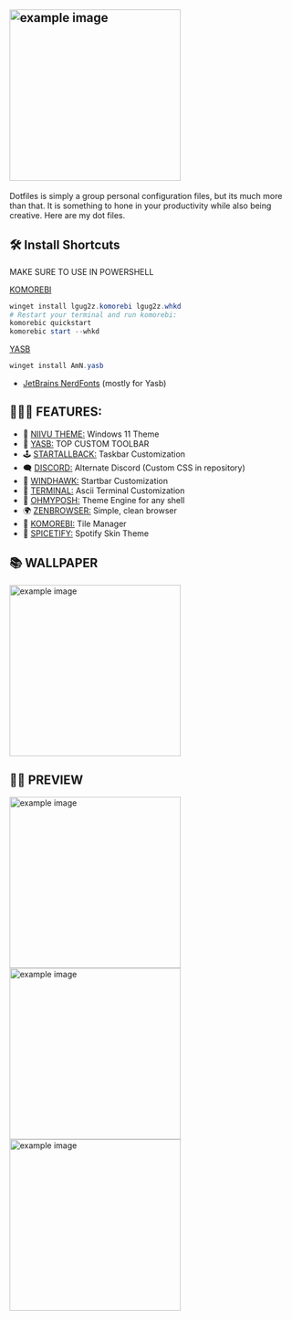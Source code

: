 ## <img src="https://i.imgur.com/0iOqGa8.png" style="width:300px; height:auto;" alt="example image">

Dotfiles is simply a group personal configuration files, but its much more than that. It is
something to hone in your productivity while also being creative. Here are my dot files.

## 🛠️ Install Shortcuts
MAKE SURE TO USE IN POWERSHELL

[KOMOREBI](https://github.com/LGUG2Z/komorebi) 
```powershell
winget install lgug2z.komorebi lgug2z.whkd
# Restart your terminal and run komorebi:
komorebic quickstart
komorebic start --whkd
```

[YASB](https://github.com/amnweb/yasb)
```powershell
winget install AmN.yasb
```

* [JetBrains NerdFonts](https://github.com/ryanoasis/nerd-fonts/releases/download/v3.2.1/JetBrainsMono.zip) (mostly for Yasb)

## 🏄🏽‍♂️ FEATURES:
* 🌈 [NIIVU THEME:](https://www.deviantart.com/niivu/art/Catppuccin-for-Windows-11-1076249390) Windows 11 Theme
* 🎨 [YASB:](https://github.com/amnweb/yasb) TOP CUSTOM TOOLBAR
* 🕹️ [STARTALLBACK:](https://www.startallback.com) Taskbar Customization
* 🗨️ [DISCORD:](https://vencord.dev) Alternate Discord (Custom CSS in repository)
* 🪽 [WINDHAWK:](https://windhawk.net/) Startbar Customization
* 🧤 [TERMINAL:](https://github.com/lptstr/winfetch) Ascii Terminal Customization
* 🧣 [OHMYPOSH:](https://ohmyposh.dev/docs/themes) Theme Engine for any shell
* 🌍 [ZENBROWSER:](https://zen-browser.app) Simple, clean browser
* 🎇 [KOMOREBI:](https://github.com/LGUG2Z/komorebi) Tile Manager
* 🐸 [SPICETIFY:](https://github.com/spicetify) Spotify Skin Theme


## 📚 WALLPAPER
<img src="https://i.imgur.com/xLahDyY.png" style="width:300px; height:auto;" alt="example image">

## 🐦‍🔥 PREVIEW

<img src="https://i.imgur.com/BYSzOA3.png" style="width:300px; height:auto;" alt="example image">
<img src="https://i.imgur.com/IXHhTTJ.png" style="width:300px; height:auto;" alt="example image">
<img src="https://i.imgur.com/2YVI3tf.png" style="width:300px; height:auto;" alt="example image">
